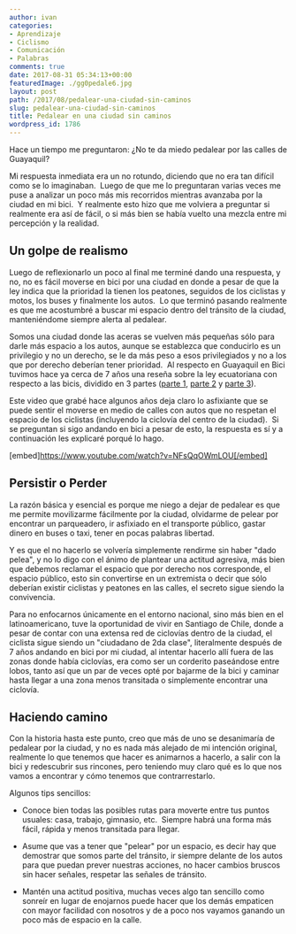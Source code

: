 ```yaml
---
author: ivan
categories:
- Aprendizaje
- Ciclismo
- Comunicación
- Palabras
comments: true
date: 2017-08-31 05:34:13+00:00
featuredImage: ./gg0pedale6.jpg
layout: post
path: /2017/08/pedalear-una-ciudad-sin-caminos
slug: pedalear-una-ciudad-sin-caminos
title: Pedalear en una ciudad sin caminos
wordpress_id: 1786
---
```


Hace un tiempo me preguntaron: ¿No te da miedo pedalear por las calles de Guayaquil?

Mi respuesta inmediata era un no rotundo, diciendo que no era tan difícil como se lo imaginaban.  Luego de que me lo preguntaran varias veces me puse a analizar un poco más mis recorridos mientras avanzaba por la ciudad en mi bici.  Y realmente esto hizo que me volviera a preguntar si realmente era así de fácil, o si más bien se había vuelto una mezcla entre mi percepción y la realidad.

## Un golpe de realismo

Luego de reflexionarlo un poco al final me terminé dando una respuesta, y no, no es fácil moverse en bici por una ciudad en donde a pesar de que la ley indica que la prioridad la tienen los peatones, seguidos de los ciclistas y motos, los buses y finalmente los autos.  Lo que terminó pasando realmente es que me acostumbré a buscar mi espacio dentro del tránsito de la ciudad, manteniéndome siempre alerta al pedalear.

Somos una ciudad donde las aceras se vuelven más pequeñas sólo para darle más espacio a los autos, aunque se establezca que conducirlo es un privilegio y no un derecho, se le da más peso a esos privilegiados y no a los que por derecho deberían tener prioridad.  Al respecto en Guayaquil en Bici tuvimos hace ya cerca de 7 años una reseña sobre la ley ecuatoriana con respecto a las bicis, dividido en 3 partes ([parte 1](http://guayaquilenbici.org/2010/09/02/la-ley-ecuatoriana-respecto-a-las-bicis), [parte 2](http://guayaquilenbici.org/2010/09/03/ley-ecuatoriana-respecto-a-las-bicis-2da-parte) y [parte 3](http://guayaquilenbici.org/2010/09/04/la-ley-ecuatoriana-respecto-a-las-bicis-3ra-parte)).

Este video que grabé hace algunos años deja claro lo asfixiante que se puede sentir el moverse en medio de calles con autos que no respetan el espacio de los ciclistas (incluyendo la ciclovía del centro de la ciudad).  Si se preguntan si sigo andando en bici a pesar de esto, la respuesta es sí y a continuación les explicaré porqué lo hago.

[embed]https://www.youtube.com/watch?v=NFsQqOWmLOU[/embed]

## Persistir o Perder

La razón básica y esencial es porque me niego a dejar de pedalear es que me permite movilizarme fácilmente por la ciudad, olvidarme de pelear por encontrar un parqueadero, ir asfixiado en el transporte público, gastar dinero en buses o taxi, tener en pocas palabras libertad.

Y es que el no hacerlo se volvería simplemente rendirme sin haber "dado pelea", y no lo digo con el ánimo de plantear una actitud agresiva, más bien que debemos reclamar el espacio que por derecho nos corresponde, el espacio público, esto sin convertirse en un extremista o decir que sólo deberían existir ciclistas y peatones en las calles, el secreto sigue siendo la convivencia.

Para no enfocarnos únicamente en el entorno nacional, sino más bien en el latinoamericano, tuve la oportunidad de vivir en Santiago de Chile, donde a pesar de contar con una extensa red de ciclovías dentro de la ciudad, el ciclista sigue siendo un "ciudadano de 2da clase", literalmente después de 7 años andando en bici por mi ciudad, al intentar hacerlo allí fuera de las zonas donde había ciclovías, era como ser un corderito paseándose entre lobos, tanto así que un par de veces opté por bajarme de la bici y caminar hasta llegar a una zona menos transitada o simplemente encontrar una ciclovía.

## Haciendo camino

Con la historia hasta este punto, creo que más de uno se desanimaría de pedalear por la ciudad, y no es nada más alejado de mi intención original, realmente lo que tenemos que hacer es animarnos a hacerlo, a salir con la bici y redescubrir sus rincones, pero teniendo muy claro qué es lo que nos vamos a encontrar y cómo tenemos que contrarrestarlo.

Algunos tips sencillos:

- Conoce bien todas las posibles rutas para moverte entre tus puntos usuales: casa, trabajo, gimnasio, etc.  Siempre habrá una forma más fácil, rápida y menos transitada para llegar.

- Asume que vas a tener que "pelear" por un espacio, es decir hay que demostrar que somos parte del tránsito, ir siempre delante de los autos para que puedan prever nuestras acciones, no hacer cambios bruscos sin hacer señales, respetar las señales de tránsito.

- Mantén una actitud positiva, muchas veces algo tan sencillo como sonreír en lugar de enojarnos puede hacer que los demás empaticen con mayor facilidad con nosotros y de a poco nos vayamos ganando un poco más de espacio en la calle.